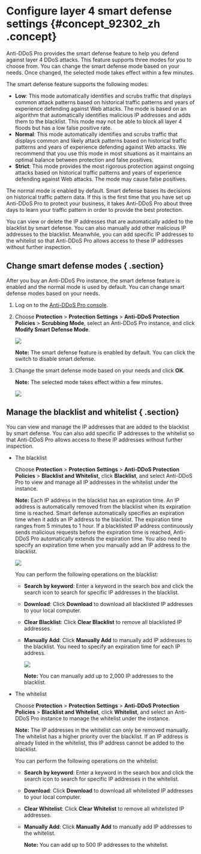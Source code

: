 # Configure layer 4 smart defense settings {#concept_92302_zh .concept}

Anti-DDoS Pro provides the smart defense feature to help you defend against layer 4 DDoS attacks. This feature supports three modes for you to choose from. You can change the smart defense mode based on your needs. Once changed, the selected mode takes effect within a few minutes.

The smart defense feature supports the following modes:

-   **Low**: This mode automatically identifies and scrubs traffic that displays common attack patterns based on historical traffic patterns and years of experience defending against Web attacks. The mode is based on an algorithm that automatically identifies malicious IP addresses and adds them to the blacklist. This mode may not be able to block all layer 4 floods but has a low false positive rate.
-   **Normal**: This mode automatically identifies and scrubs traffic that displays common and likely attack patterns based on historical traffic patterns and years of experience defending against Web attacks. We recommend that you use this mode in most situations as it maintains an optimal balance between protection and false positives.
-   **Strict**: This mode provides the most rigorous protection against ongoing attacks based on historical traffic patterns and years of experience defending against Web attacks. The mode may cause false positives.

The normal mode is enabled by default. Smart defense bases its decisions on historical traffic pattern data. If this is the first time that you have set up Anti-DDoS Pro to protect your business, it takes Anti-DDoS Pro about three days to learn your traffic pattern in order to provide the best protection.

You can view or delete the IP addresses that are automatically added to the blacklist by smart defense. You can also manually add other malicious IP addresses to the blacklist. Meanwhile, you can add specific IP addresses to the whitelist so that Anti-DDoS Pro allows access to these IP addresses without further inspection.

## Change smart defense modes { .section}

After you buy an Anti-DDoS Pro instance, the smart defense feature is enabled and the normal mode is used by default. You can change smart defense modes based on your needs.

1.  Log on to the [Anti-DDoS Pro console](https://yundunnext.console.aliyun.com/?p=ddoscoo#/report).
2.  Choose **Protection** \> **Protection Settings** \> **Anti-DDoS Protection Policies** \> **Scrubbing Mode**, select an Anti-DDoS Pro instance, and click **Modify Smart Defense Mode**.

    ![](http://static-aliyun-doc.oss-cn-hangzhou.aliyuncs.com/assets/img/79690/155411457036903_en-US.png)

    **Note:** The smart defense feature is enabled by default. You can click the switch to disable smart defense.

3.  Change the smart defense mode based on your needs and click **OK**.

    **Note:** The selected mode takes effect within a few minutes.

    ![](http://static-aliyun-doc.oss-cn-hangzhou.aliyuncs.com/assets/img/79690/155411457036904_en-US.png)


## Manage the blacklist and whitelist { .section}

You can view and manage the IP addresses that are added to the blacklist by smart defense. You can also add specific IP addresses to the whitelist so that Anti-DDoS Pro allows access to these IP addresses without further inspection.

-   The blacklist

    Choose **Protection** \> **Protection Settings** \> **Anti-DDoS Protection Policies** \> **Blacklist and Whitelist**, click **Blacklist**, and select Anti-DDoS Pro to view and manage all IP addresses in the whitelist under the instance.

    **Note:** Each IP address in the blacklist has an expiration time. An IP address is automatically removed from the blacklist when its expiration time is reached. Smart defense automatically specifies an expiration time when it adds an IP address to the blacklist. The expiration time ranges from 5 minutes to 1 hour. If a blacklisted IP address continuously sends malicious requests before the expiration time is reached, Anti-DDoS Pro automatically extends the expiration time. You also need to specify an expiration time when you manually add an IP address to the blacklist.

    ![](http://static-aliyun-doc.oss-cn-hangzhou.aliyuncs.com/assets/img/79690/155411457036905_en-US.png)

    You can perform the following operations on the blacklist:

    -   **Search by keyword**: Enter a keyword in the search box and click the search icon to search for specific IP addresses in the blacklist.
    -   **Download**: Click **Download** to download all blacklisted IP addresses to your local computer.
    -   **Clear Blacklist**: Click **Clear Blacklist** to remove all blacklisted IP addresses.
    -   **Manually Add**: Click **Manually Add** to manually add IP addresses to the blacklist. You need to specify an expiration time for each IP address.

        ![](http://static-aliyun-doc.oss-cn-hangzhou.aliyuncs.com/assets/img/79690/155411457036906_en-US.png)

        **Note:** You can manually add up to 2,000 IP addresses to the blacklist.

-   The whitelist

    Choose **Protection** \> **Protection Settings** \> **Anti-DDoS Protection Policies** \> **Blacklist and Whitelist**, click **Whitelist**, and select an Anti-DDoS Pro instance to manage the whitelist under the instance.

    **Note:** The IP addresses in the whitelist can only be removed manually. The whitelist has a higher priority over the blacklist. If an IP address is already listed in the whitelist, this IP address cannot be added to the blacklist.

    You can perform the following operations on the whitelist:

    -   **Search by keyword**: Enter a keyword in the search box and click the search icon to search for specific IP addresses in the whitelist.
    -   **Download**: Click **Download** to download all whitelisted IP addresses to your local computer.
    -   **Clear Whitelist**: Click **Clear Whitelist** to remove all whitelisted IP addresses.
    -   **Manually Add**: Click **Manually Add** to manually add IP addresses to the whitelist.

        **Note:** You can add up to 500 IP addresses to the whitelist.


